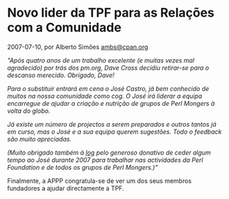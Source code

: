 
# Novo lider da TPF para as Relações com a Comunidade

 2007-07-10, por Alberto Simões <ambs@cpan.org>

 <p style="font-style: italic">"Após quatro anos de um trabalho excelente (e muitas vezes mal agradecido) por trás dos pm.org, Dave Cross decidiu retirar-se para o descanso merecido. Obrigado, Dave!</p>
<p style="font-style: italic">Para o substituir entrará em cena o José Castro, já bem conhecido de muitos na nossa comunidade como cog. O José irá liderar a equipa encarregue de ajudar a criação e nutrição de grupos de Perl Mongers à volta do globo.</p>
<p style="font-style: italic">Já existe um número de projectos a serem preparados e outros tantos já em curso, mas o José e a sua equipa querem sugestões. Todo o feedback são muito apreciadas.</p>
<p style="font-style: italic">(Muito obrigado também à <a href="http://log.pt">log</a> pelo generoso donativo de ceder algum tempo ao José durante 2007 para trabalhar nas actividades da Perl Foundation e de todos os grupos de Perl Mongers.)"</p>
<p>Finalmente, a APPP congratula-se de ver um dos seus membros fundadores a ajudar directamente a TPF.</p>
